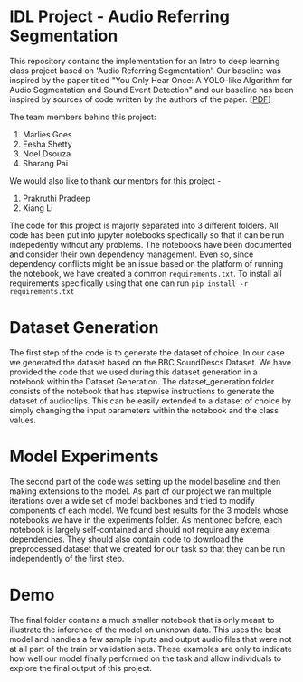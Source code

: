 # IDL Project - Audio Referring Segmentation

This repository contains the implementation for an Intro to deep learning class project based on 'Audio Referring Segmentation'. Our baseline was inspired by 
the paper titled "You Only Hear Once: A YOLO-like Algorithm for Audio Segmentation and Sound Event Detection" and our baseline has been inspired by sources of code written by the authors of the paper. [[PDF](https://www.mdpi.com/2076-3417/12/7/3293)] 

The team members behind this project:

1. Marlies Goes
2. Eesha Shetty
3. Noel Dsouza
4. Sharang Pai

We would also like to thank our mentors for this project -

1. Prakruthi Pradeep 
2. Xiang Li

The code for this project is majorly separated into 3 different folders. All code has been put into jupyter notebooks specfically so that it can be run indepedently without any problems. The notebooks have been documented and consider their own dependency management. Even so, since dependency conflicts might be an issue based on the platform of running the notebook, we have created a common `requirements.txt`. To install all requirements specifically using that one can run `pip install -r requirements.txt`


# Dataset Generation

The first step of the code is to generate the dataset of choice. In our case we generated the dataset based on the BBC SoundDescs Dataset. We have provided the code that we used during this dataset generation in a notebook within the Dataset Generation. The dataset_generation folder consists of the notebook that has stepwise instructions to generate the dataset of audioclips. This can be easily extended to a dataset of choice by simply changing the input parameters within the notebook and the class values.

# Model Experiments

The second part of the code was setting up the model baseline and then making extensions to the model. As part of our project we ran multiple iterations over a wide set of model backbones and tried to modify components of each model. We found best results for the 3 models whose notebooks we have in the experiments folder. As mentioned before, each notebook is largely self-contained and should not require any external dependencies. They should also contain code to download the preprocessed dataset that we created for our task so that they can be run independently of the first step.

# Demo

The final folder contains a much smaller notebook that is only meant to illustrate the inference of the model on unknown data. This uses the best model and handles a few sample inputs and output audio files that were not at all part of the train or validation sets. These examples are only to indicate how well our model finally performed on the task and allow individuals to explore the final output of this project.
